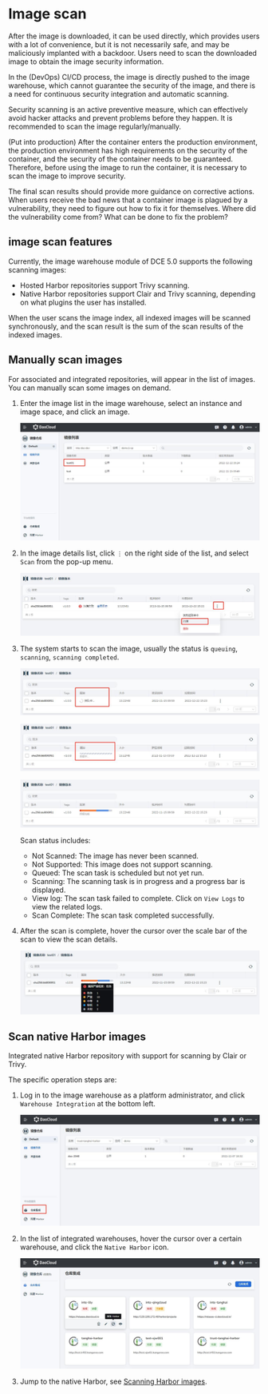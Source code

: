 # Image scan

After the image is downloaded, it can be used directly, which provides users with a lot of convenience, but it is not necessarily safe, and may be maliciously implanted with a backdoor. Users need to scan the downloaded image to obtain the image security information.

In the (DevOps) CI/CD process, the image is directly pushed to the image warehouse, which cannot guarantee the security of the image, and there is a need for continuous security integration and automatic scanning.

Security scanning is an active preventive measure, which can effectively avoid hacker attacks and prevent problems before they happen. It is recommended to scan the image regularly/manually.

(Put into production) After the container enters the production environment, the production environment has high requirements on the security of the container, and the security of the container needs to be guaranteed. Therefore, before using the image to run the container, it is necessary to scan the image to improve security.

The final scan results should provide more guidance on corrective actions. When users receive the bad news that a container image is plagued by a vulnerability, they need to figure out how to fix it for themselves. Where did the vulnerability come from? What can be done to fix the problem?

## image scan features

Currently, the image warehouse module of DCE 5.0 supports the following scanning  images:

- Hosted Harbor repositories support Trivy scanning.
- Native Harbor repositories support Clair and Trivy scanning, depending on what plugins the user has installed.

When the user scans the image index, all indexed images will be scanned synchronously, and the scan result is the sum of the scan results of the indexed  images.

## Manually scan images

For associated and integrated repositories, will appear in the list of images. You can manually scan some  images on demand.

1. Enter the image list in the image warehouse, select an instance and image space, and click an image.

    ![image List](./images/scan01.jpg)

2. In the image details list, click `⋮` on the right side of the list, and select `Scan` from the pop-up menu.

    ![Scan](./images/scan02.jpg)

3. The system starts to scan the image, usually the status is `queuing`, `scanning`, `scanning completed`.

    ![Queuing](./images/scan03.jpg)

    ![Scanning](./images/scan04.jpg)

    ![Scan complete](./images/scan05.jpg)

    Scan status includes:

    - Not Scanned: The image has never been scanned.
    - Not Supported: This image does not support scanning.
    - Queued: The scan task is scheduled but not yet run.
    - Scanning: The scanning task is in progress and a progress bar is displayed.
    - View log: The scan task failed to complete. Click on `View Logs` to view the related logs.
    - Scan Complete: The scan task completed successfully.

4. After the scan is complete, hover the cursor over the scale bar of the scan to view the scan details.

    ![Scan complete](./images/scan06.jpg)

## Scan native Harbor images

Integrated native Harbor repository with support for scanning by Clair or Trivy.

The specific operation steps are:

1. Log in to the image warehouse as a platform administrator, and click `Warehouse Integration` at the bottom left.

    ![Warehouse Integration](./images/harbor01.jpg)

2. In the list of integrated warehouses, hover the cursor over a certain warehouse, and click the `Native Harbor` icon.

    ![Warehouse Integration](./images/harbor02.jpg)

3. Jump to the native Harbor, see [Scanning Harbor images](https://goharbor.io/docs/2.1.0/administration/vulnerability-scanning/scan-individual-artifact/).
